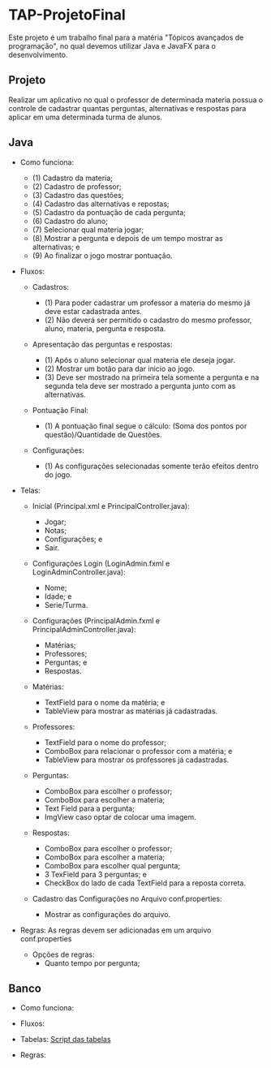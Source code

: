 # TAP-ProjetoFinal

Este projeto é um trabalho final para a matéria "Tópicos avançados de programação", no qual devemos utilizar Java e JavaFX para o desenvolvimento.

## Projeto

Realizar um aplicativo no qual o professor de determinada materia possua o controle de cadastrar quantas perguntas, alternativas e respostas para aplicar em uma determinada turma de alunos.

## Java

* Como funciona:

  - (1) Cadastro da materia;
  - (2) Cadastro de professor;
  - (3) Cadastro das questões;
  - (4) Cadastro das alternativas e repostas;
  - (5) Cadastro da pontuação de cada pergunta;
  - (6) Cadastro do aluno;
  - (7) Selecionar qual materia jogar;
  - (8) Mostrar a pergunta e depois de um tempo mostrar as alternativas; e
  - (9) Ao finalizar o jogo mostrar pontuação.

* Fluxos:

  - Cadastros:
    - (1) Para poder cadastrar um professor a materia do mesmo já deve estar cadastrada antes.
    - (2) Não deverá ser permitido o cadastro do mesmo professor, aluno, materia, pergunta e resposta.
  
  - Apresentação das perguntas e respostas:
    - (1) Após o aluno selecionar qual materia ele deseja jogar. 
    - (2) Mostrar um botão para dar inicio ao jogo.
    - (3) Deve ser mostrado na primeira tela somente a pergunta e na segunda tela deve ser mostrado a pergunta junto com as alternativas.
    
  - Pontuação Final:
    - (1) A pontuação final segue o cálculo: (Soma dos pontos por questão)/Quantidade de Questões.
  
  - Configurações:
    - (1) As configurações selecionadas somente terão efeitos dentro do jogo.

* Telas:

  - Inicial (Principal.xml e PrincipalController.java):
    - Jogar;
    - Notas;
    - Configurações; e
    - Sair.
  
  - Configurações Login (LoginAdmin.fxml e LoginAdminController.java):
    - Nome;
    - Idade; e
    - Serie/Turma.
  
  - Configurações (PrincipalAdmin.fxml e PrincipalAdminController.java):
    - Matérias;
    - Professores;
    - Perguntas; e
    - Respostas.
    
  - Matérias:
    - TextField para o nome da matéria; e
    - TableView para mostrar as matérias já cadastradas.
  
  - Professores:
    - TextField para o nome do professor;
    - ComboBox para relacionar o professor com a matéria; e
    - TableView para mostrar os professores já cadastradas.
  
  - Perguntas:
    - ComboBox para escolher o professor;
    - ComboBox para escolher a materia;
    - Text Field para a pergunta;
    - ImgView caso optar de colocar uma imagem.
  
  - Respostas:
    - ComboBox para escolher o professor;
    - ComboBox para escolher a materia;
    - ComboBox para escolher qual pergunta;
    - 3 TexField para 3 perguntas; e
    - CheckBox do lado de cada TextField para a reposta correta.
  
  - Cadastro das Configurações no Arquivo conf.properties:
    - Mostrar as configurações do arquivo.

* Regras: As regras devem ser adicionadas em um arquivo conf.properties

  - Opções de regras:
    - Quanto tempo por pergunta;

## Banco

* Como funciona:

* Fluxos:

* Tabelas:
  [Script das tabelas](https://github.com/rogerssantos/TAP-ProjetoFinal/blob/master/bd/script_projeto.sql)
* Regras:
